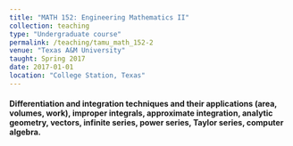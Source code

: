 ```yaml
---
title: "MATH 152: Engineering Mathematics II"
collection: teaching
type: "Undergraduate course"
permalink: /teaching/tamu_math_152-2
venue: "Texas A&M University"
taught: Spring 2017
date: 2017-01-01
location: "College Station, Texas"
---
```


#### Differentiation and integration techniques and their applications (area, volumes, work), improper integrals, approximate integration, analytic geometry, vectors, infinite series, power series, Taylor series, computer algebra.